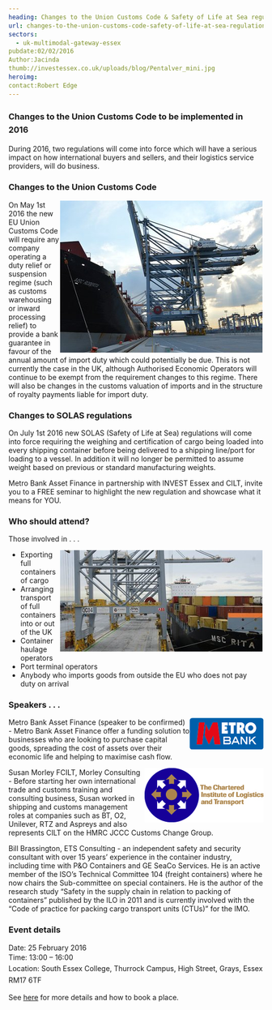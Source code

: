 ```yaml
---
heading: Changes to the Union Customs Code & Safety of Life at Sea regulations
url: changes-to-the-union-customs-code-safety-of-life-at-sea-regulations
sectors:
  - uk-multimodal-gateway-essex 
pubdate:02/02/2016
Author:Jacinda
thumb://investessex.co.uk/uploads/blog/Pentalver_mini.jpg
heroimg:
contact:Robert Edge
---
```

<h3><span style='line-height: 1.6;'>Changes to the Union Customs Code to be implemented in 2016</span></h3><p>During 2016, two regulations will come into force which will have a serious impact on how international buyers and sellers, and their logistics service providers, will do business.</p><h3>Changes to the Union Customs Code</h3><p><img alt='MSC Roberta at DP World London Gateway Port' src='../uploads/blog/Msc_roberta_400.jpg' style='width: 400px; height: 300px; margin-left: 2px; margin-right: 2px; float: right;'/>On May 1st 2016 the new EU Union Customs Code will require any company operating a duty relief or suspension regime (such as customs warehousing or inward processing relief) to provide a bank guarantee in favour of the annual amount of import duty which could potentially be due. This is not currently the case in the UK, although Authorised Economic Operators will continue to be exempt from the requirement changes to this regime. There will also be changes in the customs valuation of imports and in the structure of royalty payments liable for import duty.</p><h3>Changes to SOLAS regulations</h3><p>On July 1st 2016 new SOLAS (Safety of Life at Sea) regulations will come into force requiring the weighing and certification of cargo being loaded into every shipping container before being delivered to a shipping line/port for loading to a vessel. In addition it will no longer be permitted to assume weight based on previous or standard manufacturing weights.</p><p>Metro Bank Asset Finance in partnership with INVEST Essex and CILT, invite you to a FREE seminar to highlight the new regulation and showcase what it means for YOU.</p><h3>Who should attend?</h3><p>Those involved in . . .</p><ul><li><img alt='DP World London Gateway' src='../uploads/blog/Picture1_400.jpg' style='line-height: 20.8px; width: 400px; height: 200px; margin-left: 2px; margin-right: 2px; float: right;'/>Exporting full containers of cargo</li><li>Arranging transport of full containers into or out of the UK</li><li>Container haulage operators</li><li>Port terminal operators</li><li>Anybody who imports goods from outside the EU who does not pay duty on arrival</li></ul><h3>Speakers . . .</h3><p><img alt='Metro Bank' src='../uploads/blog/Metro_Bank_logo_RGB_72dpi.png' style='width: 146px; height: 63px; float: right;'/>Metro Bank Asset Finance (speaker to be confirmed) - Metro Bank Asset Finance offer a funding solution to businesses who are looking to purchase capital goods, spreading the cost of assets over their economic life and helping to maximise cash flow.</p><p><img alt='The Chartered Institute of Logistics and Transport (CILT)' src='../uploads/blog/CILT_RGB.jpg' style='width: 235px; height: 107px; float: right;'/>Susan Morley FCILT, Morley Consulting - Before starting her own international trade and customs training and consulting business, Susan worked in shipping and customs management roles at companies such as BT, O2, Unilever, RTZ and Aspreys and also represents CILT on the HMRC JCCC Customs Change Group.</p><p>Bill Brassington, ETS Consulting - an independent safety and security consultant with over 15 years’ experience in the container industry, including time with P&amp;O Containers and GE SeaCo Services. He is an active member of the ISO’s Technical Committee 104 (freight containers) where he now chairs the Sub-committee on special containers. He is the author of the research study “Safety in the supply chain in relation to packing of containers” published by the ILO in 2011 and is currently involved with the “Code of practice for packing cargo transport units (CTUs)” for the IMO.</p><h3>Event details</h3><p>Date: 25 February 2016<br/><span style='line-height: 1.6;'>Time: 13:00 – 16:00</span><br/><span style='line-height: 1.6;'>Location: South Essex College, Thurrock Campus, High Street, Grays, Essex RM17 6TF</span></p><p>See <a href='../events/uniform-customs-code-and-solas-seminar'>here</a> for more details and how to book a place.</p>